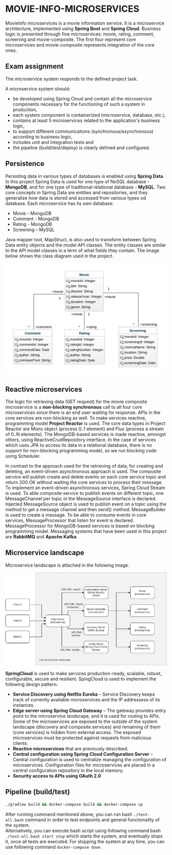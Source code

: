 # MOVIE-INFO-MICROSERVICES

MovieInfo microservices is a movie information service. It is a microservice architecture, implemented using **Spring Boot** and **Spring Cloud**. Business logic is presented through five microservices: movie, rating, comment, screening and movie-composite. The first four represent core microservices and movie-composite represents integration of the core ones.
## Exam assignment
The microservice system responds to the defined project task.

A microservice system should:
- be developed using Spring Cloud and contain all the microservice components necessary for the functioning of such a system in production,
- each system component is containerized (microservice, database, etc.),
- contains at least 5 microservices related to the application's business logic,
- to support different communications (synchronous/asynchronous) according to business logic,
- includes unit and integration tests and
- the pipeline (build/test/deploy) is clearly defined and configured.

## Persistence
Persisting data in various types of databases is enabled using **Spring Data**. In this project Spring Data is used for one type of NoSQL database - **MongoDB**, and for one type of traditional relational database - **MySQL**. Two core concepts in Spring Data are entities and repositories, and they generalize how data is stored and accessed from various types od database. Each microservice has its own database:
- Movie - MongoDB
- Comment - MongoDB
- Rating - MongoDB
- Screening – MySQL

Java mapper tool, MapStruct, is also used to transform between Spring Data entity objects and the model API classes. The entity classes are similar to the API model classes in a term of what fields they contain.
The image below shows the class diagram used in the project.

![](diagrams/class-diagram.jpeg)

## Reactive microservices
The logic for retrieving data (GET request) for the movie composite microservice is a **non-blocking synchronous** call to all four core microservices since there is an end user waiting for response. APIs in the core services are non-blocking as well. To make services reactive, programming model **Project Reactor** is used. The core data types in Project Reactor are Mono object (process 0..1 element) and Flux (process a stream of 0..N elements). The MongoDB-based services is made reactive, amongst others, using ReactiveCrudRepository interface. In the case of services which uses JPA to access its data in a relational database, there is no support for non-blocking programming model, so we run blocking code using Scheduler.

In contrast to the approach used for the retrieving of data, for creating and deleting, an event-driven asynchronous approach is used. The composite service will publish create and delete events on each core service topic and return 200 OK without waiting the core services to process their message. To implement an event-driven asynchronous services, Spring Cloud Stream is used. To able composite service to publish events on different topic, one MessageChannel per topic in the MessageSource interface is declared. Injected MessageSource object is used to publish event on a topic using the method to get a message channel and then send() method. MessageBuilder is used to create a message. To be able to consume events in core services, MessageProcessor that listen for event is declared. MessageProcessor for MongoDB-based services is based on blocking programming model. Messaging systems that have been used in this project are **RabbitMQ** and **Apache Kafka**.

## Microservice landscape
Microservice landscape is attached in the following image.

![](diagrams/landscape.jpg)

**SpringCloud** is used to make services production-ready, scalable, robust, configurable, secure and resilient. SpingCloud is used to implement the following design pattern:
- **Service Discovery using Netflix Eureka** – Service Discovery keeps track of currently available microservices and the IP addressess of its instances.
- **Edge server using Spring Cloud Gateway** – The gateway provides entry point to the microservice landscape, and it is used for routing to APIs. Some of the microservices are exposed to the outside of the system landscape (discovery and composite services) and remaining of them (core services) is hidden from external access. The exposed microservices must be protected against requests from malicious clients.
- **Reactive microservices** that are previously described.
- **Central configuration using Spring Cloud Configuration Server** – Central configuration is used to centralize managing the configuration of microservices. Configuration files for microservices are placed in a central configuration repository in the local memory.
- **Security access to APIs using OAuth 2.0**


## Pipeline (build/test)
```bash
./gradlew build && docker-compose build && docker-compose up
```
After running command mentioned above, you can run bash ```./test-all.bash``` command in order to test endpoints and general functionality of the system.<br /> Alternatively, you can execute bash script using following command bash ```./test-all.bash start stop``` which starts the system, and eventually stops it, once all tests are executed. For stopping the system at any time, you can use following command ```docker-compose down```.
